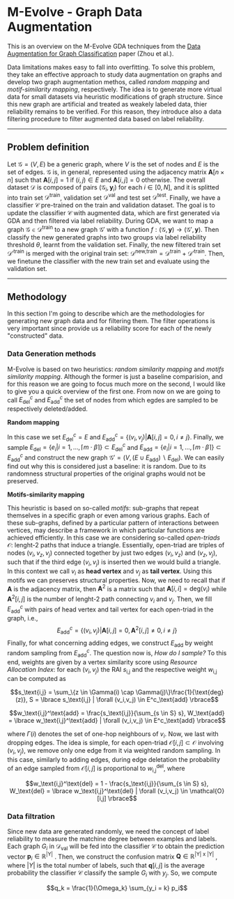 # M-Evolve - Graph Data Augmentation

This is an overview on the M-Evolve GDA techniques from the [Data Augmentation for Graph Classification](https://arxiv.org/pdf/2007.05700.pdf) paper (Zhou et al.). 

Data limitations makes easy to fall into overfitting. To solve this problem, they take an effective approach to study data augmentation on graphs and develop two graph augmentation methos, called *random mapping* and *motif-similarity mapping*, respectively. The idea is to generate more virtual data for small datasets via heuristic modifications of graph structure. Since this new graph are artificial and treated as weakely labeled data, thier reliability remains to be verified. For this reason, they introduce also a data filtering procedure to filter augmented data based on label reliability. 

---

## Problem definition 

Let $\mathcal{G} = (V, E)$ be a generic graph, where $V$ is the set of nodes and $E$ is the set of edges. $\mathcal{G}$ is, in general, represented using the adjacency matrix $\mathbf{A}[n\times n]$ such that $\mathbf{A}[i,j] = 1$ if $(i,j) \in E$ and $\mathbf{A}[i,j] = 0$ otherwise. The overall dataset $\mathcal{D}$ is composed of pairs $(\mathcal{G}_i,\mathbf{y}_i)$ for each $i \in [0, N]$, and it is splitted into train set $\mathcal{D}^\text{train}$, validation set $\mathcal{D}^\text{val}$ and test set $\mathcal{D}^\text{test}$. Finally, we have a classifier $\mathcal{C}$ pre-trained on the train and validation dataset. The goal is to update the classifier $\mathcal{C}$ with augmented data, which are first generated via GDA and then filtered via label reliability. During GDA, we want to map a graph $\mathcal{G} \in \mathcal{D}^\text{train}$ to a new graph $\mathcal{G}'$ with a function $f : (\mathcal{G}, \mathbf{y}) \to (\mathcal{G}', \mathbf{y})$. Then classify the new generated graphs into two groups via label reliability threshold $\theta$, learnt from the validation set. Finally, the new filtered train set $\mathcal{D'}^\text{train}$ is merged with the original train set: $\mathcal{D}^\text{new,train} = \mathcal{D}^\text{train} + \mathcal{D'}^\text{train}$. Then, we finetune the classifier with the new train set and evaluate using the validation set.

---

## Methodology

In this section I'm going to describe which are the methodologies for generating new graph data and for filtering them. The filter operations is very important since provide us a reliability score for each of the newly "constructed" data. 

### Data Generation methods

M-Evolve is based on two heuristics: *random similarity mapping* and *motifs similarity mapping*. Although the former is just a baseline comparision, and for this reason we are going to focus much more on the second, I would like to give you a quick overview of the first one. From now on we are going to call $E^c_\text{del}$ and $E^c_\text{add}$ the set of nodes from which egdes are sampled to be respectively deleted/added. 

**Random mapping**

In this case we set $E^c_\text{del} = E$ and $E^c_\text{add} = \lbrace (v_i, v_j) | \mathbf{A}[i,j] = 0, i \neq j \rbrace$. Finally, we sample $E_\text{del} = \lbrace e_i | i = 1, ..., \lceil m \cdot \beta \rceil \rbrace \subset E^c_\text{del}$ and $E_\text{add} = \lbrace e_i | i = 1, ..., \lceil m \cdot \beta \rceil \rbrace \subset E^c_\text{add}$ and construct the new graph $\mathcal{G}' = (V, (E \cup E_\text{add}) \backslash E_\text{del})$. We can easily find out why this is considered just a baseline: it is random. Due to its randomness structural properties of the original graphs would not be preserved. 

**Motifs-similarity mapping**

This heuristic is based on so-called *motifs*: sub-graphs that repeat themselves in a specific graph or even among various graphs. Each of these sub-graphs, defined by a particular pattern of interactions between vertices, may describe a framework in which particular functions are achieved efficiently. In this case we are considering so-called *open-triads* $\mathcal{O}$: lenght-2 paths that induce a triangle. Essentially, open-triad are triples of nodes $(v_i, v_z, v_j)$ connected together by just two edges $(v_i, v_z)$ and $(v_z, v_j)$, such that if the third edge $(v_i, v_j)$ is inserted then we would build a triangle. In this context we call $v_i$ as **head vertex** and $v_j$ as **tail vertex**. Using this motifs we can preserves structural properties. Now, we need to recall that if $\mathbf{A}$ is the adjacency matrix, then $\mathbf{A}^2$ is a matrix such that $\mathbf{A}[i,i] = \text{deg}(v_i)$ while $\mathbf{A}^2[i,j]$ is the number of lenght-2 path connecting $v_i$ and $v_j$. Then, we fill $E^c_\text{add}$ with pairs of head vertex and tail vertex for each open-triad in the graph, i.e., $$E^c_\text{add} = \lbrace (v_i, v_j) | \mathbf{A}[i,j] = 0, \mathbf{A}^2[i,j] \neq 0, i \neq j \rbrace$$
Finally, for what concerning adding edges, we construct $E_\text{add}$ by weight random sampling from $E^c_\text{add}$. The question now is, *How do I sample?* To this end, weights are given by a vertex similarity score using *Resource Allocation Index*: for each $(v_i, v_j)$ the RAI $s_\text{i,j}$ and the respective weight $w_\text{i,j}$ can be computed as


$$s_\text{i,j} = \sum_\{z \in \Gamma(i) \cap \Gamma(j)\}\frac{1}{\text{deg}(z)}, S = \lbrace s_\text{i,j} | \forall (v_i,v_j) \in E^c_\text{add} \rbrace$$

$$w_\text{i,j}^\text{add} = \frac{s_\text{i,j}}{\sum_{s \in S} s}, W_\text{add} = \lbrace w_\text{i,j}^\text{add} | \forall (v_i,v_j) \in E^c_\text{add} \rbrace$$

where $\Gamma(i)$ denotes the set of one-hop neighbours of $v_i$. Now, we last with dropping edges. The idea is simple, for each open-triad $\mathcal{O}[i,j] \subset \mathcal{O}$ involving $(v_i, v_j)$, we remove only one edge from it via weighted random sampling. In this case, similarly to adding edges, during edge deletation the probability of an edge sampled from $\mathcal{O}[i,j]$ is proportional to $w_\text{i,j}^\text{del}$, where

$$w_\text{i,j}^\text{del} = 1 - \frac{s_\text{i,j}}{\sum_{s \in S} s}, W_\text{del} = \lbrace w_\text{i,j}^\text{del} | \forall (v_i,v_j) \in \mathcal{O}[i,j] \rbrace$$

### Data filtration

Since new data are generated randomly, we need the concept of label reliability to measure the matchine degree between examples and labels. Each graph $G_i$ in $\mathcal{D}_\text{val}$ will be fed into the classifier $\mathcal{C}$ to obtain the prediction vector $\mathbf{p}_i \in \mathbb{R}^\text{|Y|}$ . Then, we construct the confusion matrix $\mathbf{Q} \in \mathbb{R}^\text{|Y| x |Y|}$ , where $|Y|$ is the total number of labels, such that $\mathbf{q}[i,j]$ is the average probability the classifier $\mathcal{C}$ classify the sample $G_i$ with $y_j$. So, we compute 

$$q_k = \frac{1}{\Omega_k} \sum_{y_i = k} p_i$$